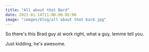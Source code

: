 ```yaml
---
title: "All about that Bard"
date: 2022-01-14T11:00:00-05:00
image: "images/blog/all about that bard.jpg"
---
```

So there's this Brad guy at work right, what a guy, lemme tell you.

Just kidding, he's awesome.
